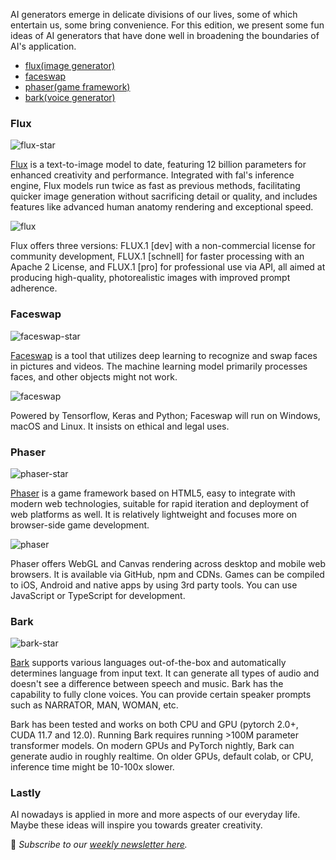 AI generators emerge in delicate divisions of our lives, some of which entertain us, some bring convenience. For this edition, we present some fun ideas of AI generators that have done well in broadening the boundaries of AI's application.

-   [flux(image generator)](#flux)
-   [faceswap](#faceswap)
-   [phaser(game framework)](#phaser)
-   [bark(voice generator)](#bark)

### Flux

![flux-star](/assets/blog/ai-generators/flux-star.webp)

[Flux](https://github.com/black-forest-labs/flux) is a text-to-image model to date, featuring 12 billion parameters for enhanced creativity and performance. Integrated with fal's inference engine, Flux models run twice as fast as previous methods, facilitating quicker image generation without sacrificing detail or quality, and includes features like advanced human anatomy rendering and exceptional speed.

![flux](/assets/blog/ai-generators/flux.webp)

Flux offers three versions: FLUX.1 [dev] with a non-commercial license for community development, FLUX.1 [schnell] for faster processing with an Apache 2 License, and FLUX.1 [pro] for professional use via API, all aimed at producing high-quality, photorealistic images with improved prompt adherence.

### Faceswap

![faceswap-star](/assets/blog/ai-generators/faceswap-star.webp)

[Faceswap](https://github.com/deepfakes/faceswap) is a tool that utilizes deep learning to recognize and swap faces in pictures and videos. The machine learning model primarily processes faces, and other objects might not work.

![faceswap](/assets/blog/ai-generators/faceswap.webp)

Powered by Tensorflow, Keras and Python; Faceswap will run on Windows, macOS and Linux. It insists on ethical and legal uses.

### Phaser

![phaser-star](/assets/blog/ai-generators/phaser-star.webp)

[Phaser](https://github.com/phaserjs/phaser) is a game framework based on HTML5, easy to integrate with modern web technologies, suitable for rapid iteration and deployment of web platforms as well. It is relatively lightweight and focuses more on browser-side game development.

![phaser](/assets/blog/ai-generators/phaser.webp)

Phaser offers WebGL and Canvas rendering across desktop and mobile web browsers. It is available via GitHub, npm and CDNs. Games can be compiled to iOS, Android and native apps by using 3rd party tools. You can use JavaScript or TypeScript for development.





### Bark

![bark-star](/assets/blog/ai-generators/bark-star.webp)

[Bark](https://github.com/serp-ai/bark-with-voice-clone) supports various languages out-of-the-box and automatically determines language from input text. It can generate all types of audio and doesn't see a difference between speech and music. Bark has the capability to fully clone voices. You can provide certain speaker prompts such as NARRATOR, MAN, WOMAN, etc.

Bark has been tested and works on both CPU and GPU (pytorch 2.0+, CUDA 11.7 and 12.0). Running Bark requires running >100M parameter transformer models. On modern GPUs and PyTorch nightly, Bark can generate audio in roughly realtime. On older GPUs, default colab, or CPU, inference time might be 10-100x slower.

### Lastly

AI nowadays is applied in more and more aspects of our everyday life. Maybe these ideas will inspire you towards greater creativity.

📧 *Subscribe to our [weekly newsletter here](https://star-history.beehiiv.com/subscribe).*
